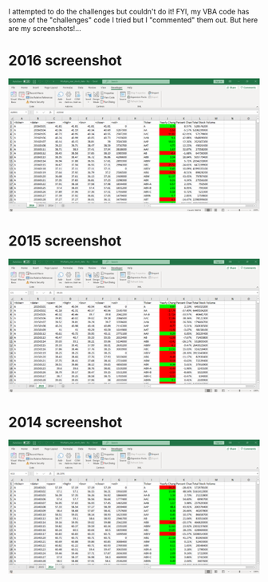 I attempted to do the challenges but couldn't do it! FYI, my VBA code has some of the "challenges" code I tried but I "commented" them out. But here are my screenshots!...

# 2016 screenshot
![VBA2016](screenshots/VBA_2016.png)

# 2015 screenshot
![VBA2015](screenshots/VBA_2015.png)

# 2014 screenshot
![VBA2014](screenshots/VBA_2014.png)
